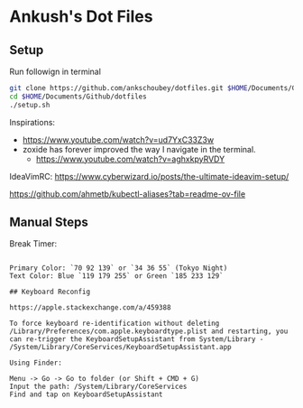 
# Ankush's Dot Files

## Setup

Run followign in terminal

```bash
git clone https://github.com/ankschoubey/dotfiles.git $HOME/Documents/Github/dotfiles
cd $HOME/Documents/Github/dotfiles
./setup.sh
```

Inspirations:
- https://www.youtube.com/watch?v=ud7YxC33Z3w
- zoxide has forever improved the way I navigate in the terminal.
  - https://www.youtube.com/watch?v=aghxkpyRVDY

IdeaVimRC: https://www.cyberwizard.io/posts/the-ultimate-ideavim-setup/

https://github.com/ahmetb/kubectl-aliases?tab=readme-ov-file

## Manual Steps

Break Timer:
```

Primary Color: `70 92 139` or `34 36 55` (Tokyo Night)
Text Color: Blue `119 179 255` or Green `185 233 129`

## Keyboard Reconfig

https://apple.stackexchange.com/a/459388

To force keyboard re-identification without deleting /Library/Preferences/com.apple.keyboardtype.plist and restarting, you can re-trigger the KeyboardSetupAssistant from System/Library - /System/Library/CoreServices/KeyboardSetupAssistant.app

Using Finder:

Menu -> Go -> Go to folder (or Shift + CMD + G)
Input the path: /System/Library/CoreServices
Find and tap on KeyboardSetupAssistant
